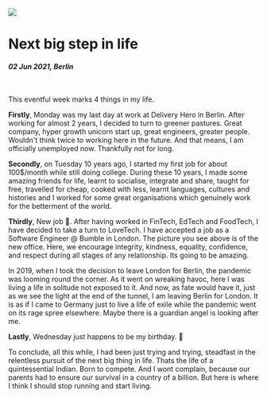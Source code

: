<img class="img img--grow img--left" loading="lazy" src='/posts/blog/bumble.jpg' />

# Next big step in life

#### *02 Jun 2021, Berlin*

&nbsp;

This eventful week marks 4 things in my life.

**Firstly**, Monday was my last day at work at Delivery Hero in Berlin. After working for almost 2 years, I decided to turn to greener pastures. Great company, hyper growth unicorn start up, great engineers, greater people. Wouldn't think twice to working here in the future. And that means, I am officially unemployed now. Thankfully not for long.

**Secondly**, on Tuesday 10 years ago, I started my first job for about 100$/month while still doing college. During these 10 years, I made some amazing friends for life, learnt to socialise, integrate and share, taught for free, travelled for cheap, cooked with less, learnt languages, cultures and histories and I worked for some great organisations which genuinely work for the betterment of the world.

**Thirdly**, New job 🎉. After having worked in FinTech, EdTech and FoodTech, I have decided to take a turn to LoveTech. I have accepted a job as a Software Engineer @ Bumble in London. The picture you see above is of the new office. Here, we encourage integrity, kindness, equality, confidence, and respect during all stages of any relationship. Its going to be amazing.

In 2019, when I took the decision to leave London for Berlin, the pandemic was looming round the corner. As it went on wreaking havoc, here I was living a life in solitude not exposed to it. And now, as fate would have it, just as we see the light at the end of the tunnel, I am leaving Berlin for London. It is as if I came to Germany just to live a life of exile while the pandemic went on its rage spree elsewhere. Maybe there is a guardian angel is looking after me.

**Lastly**, Wednesday just happens to be my birthday. 🥳

To conclude, all this while, I had been just trying and trying, steadfast in the relentless pursuit of the next big thing in life. Thats the life of a quintessential Indian. Born to compete. And I wont complain, because our parents had to ensure our survival in a country of a billion. But here is where I think I should stop running and start living.
